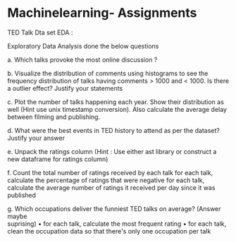 # Machinelearning- Assignments 

TED Talk Dta set EDA :

Exploratory Data Analysis done the below questions 

a.	Which talks provoke the most online discussion ? 

b.	Visualize the distribution of comments using histograms to see the frequency distribution of talks having comments > 1000 and  < 1000. Is there a outlier effect? Justify your statements

c.	Plot the number of talks happening each year. Show their distribution as well (Hint use unix timestamp conversion).
Also calculate the average delay between filming and publishing. 

d.	What were the best events in TED history to attend as per the dataset? Justify your answer

e.	Unpack the ratings column (Hint : Use either ast library or construct a new dataframe for ratings column)

f.	Count the total number of ratings received by each talk
 for each talk, calculate the percentage of ratings that were negative
 for each talk, calculate the average number of ratings it received per day since it was    published

g.   Which occupations deliver the funniest TED talks on average? (Answer maybe        
       suprising)
•	for each talk, calculate the most frequent rating
•	for each talk, clean the occupation data so that there's only one occupation per talk
